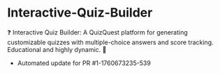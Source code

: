 # Interactive-Quiz-Builder
❓ Interactive Quiz Builder: A QuizQuest platform for generating customizable quizzes with multiple-choice answers and score tracking. Educational and highly dynamic. 📝


- Automated update for PR #1-1760673235-539